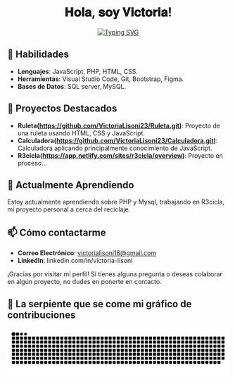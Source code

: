 <h1 align="center">𝐇𝐨𝐥𝐚, 𝐬𝐨𝐲 𝐕𝐢𝐜𝐭𝐨𝐫𝐢𝐚!</h1>

<p align="center" >
       <a  href="https://git.io/typing-svg"><img src="https://readme-typing-svg.herokuapp.com?font=fira+code&size=23&pause=1000&color=B3A0F7&width=435&lines=Desarrolladora+Front-End+;Dise%C3%B1adora+de+Interfaces" alt="Typing SVG" /></a>
</p>

## 🔧 Habilidades

- **Lenguajes**: JavaScript, PHP, HTML, CSS.
- **Herramientas**: Visual Studio Code, Git, Bootstrap, Figma.
- **Bases de Datos**: SQL server, MySQL.

## 🌟 Proyectos Destacados

- **Ruleta(https://github.com/VictoriaLisoni23/Ruleta.git)**: Proyecto de una ruleta usando HTML, CSS y JavaScript.
- **Calculadora(https://github.com/VictoriaLisoni23/Calculadora.git)**: Calculadora aplicando principalmente conocimiento de JavaScript.
- **R3cicla(https://app.netlify.com/sites/r3cicla/overview)**: Proyecto en proceso...


## 🌱 Actualmente Aprendiendo

Estoy actualmente aprendiendo sobre PHP y Mysql, trabajando en R3cicla, mi proyecto personal a cerca del reciclaje.

## 📫 Cómo contactarme

- **Correo Electrónico**: victorialisoni16@gmail.com
- **LinkedIn**: linkedin.com/in/victoria-lisoni

¡Gracias por visitar mi perfil! Si tienes alguna pregunta o deseas colaborar en algún proyecto, no dudes en ponerte en contacto.

## 🐍 La serpiente que se come mi gráfico de contribuciones
<p align = "center" prefers-color-scheme: dark>
	<img src = "https://raw.githubusercontent.com/Platane/snk/output/github-contribution-grid-snake.svg" alt = "Snake Game"/>
</p>
